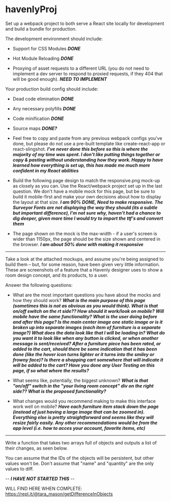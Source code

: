 # havenlyProj
Set up a webpack project to both serve a React site locally for development and build a bundle for production.

The development environment should include:

* Support for CSS Modules **_DONE_**

* Hot Module Reloading **_DONE_**

* Proxying of asset requests to a different URL (you do not need to implement a dev server to respond to proxied requests, if they 404 that will be good enough). **_NEED TO IMPLEMENT_**

Your production build config should include:

* Dead code elimination **_DONE_**

* Any necessary polyfills **_DONE_**

* Code minification **_DONE_**

* Source maps **_DONE?_**

* Feel free to copy and paste from any previous webpack configs you've done, but please do not use a pre-built template like create-react-app or react-slingshot.  **_I've never done this before so this is where the majority of my time was spent. I don't like putting things together or copy & pasting without understanding how they work. Happy to have learned how everything is set up, this has made me much more confident in my React abilities_**


* Build the following page design to match the responsive.png mock-up as closely as you can. Use the React/webpack project set up in the last question. We don't have a mobile mock for this page, but be sure to build it mobile-first and make your own decisions about how to display the layout at that size.  **_I am 90% DONE, Need to make responsive. The Surveyor Fonts are not displaying the way they should (its a subtle but important difference), I'm not sure why, haven't had a chance to dig deeper, given more time I would try to import the ttf's and convert them_**  

* The page shown on the mock is the max-width - if a user's screen is wider than 1150px, the page should be the size shown and centered in the browser. **_I am about 50% done with making it responsive_**

****

Take a look at the attached mockups, and assume you're being assigned to build them – but, for some reason, have been given very little information. These are screenshots of a feature that a Havenly designer uses to show a room design concept, and its products, to a user.

Answer the following questions:

* What are the most important questions you have about the mocks and how they should work?
**_What is the main purpose of this page (sometimes this is not as obvious as you would think).  What is that on/off switch on the rt side?? How should it work/look on mobile?  Will mobile have the same functionality?  What is the user doing before and after this page? Is the main center image one static image or is it broken up into separate images (each item of furniture is a separate image?)  What does the data look like that I will be loading in? What do you want it to look like when any button is clicked, or when another message is sent/received? After a furniture piece has been rated, or added to the cart, should there be some indication that it has been done (like the hover icon turns lighter or it turns into the smiley or frowny face)? Is there a shopping cart somewhere that will indicate it will be added to the cart? Have you done any User Testing on this page, if so what where the results?_**

* What seems like, potentially, the biggest unknown?
**_What is that "on/off" switch in the "your living room concept" div on the right side?? What is the proposed functionality?_**

* What changes would you recommend making to make this interface work well on mobile?
**_Have each furniture item stack down the page (instead of just having a large image that can be zoomed in). Everything else is pretty straightforward and seems like they will resize fairly easily. Any other recommendations would be from the app level (i.e. how to acces your account, favorite items, etc)_**

****

Write a function that takes two arrays full of objects and outputs a list of their changes, as seen below.

You can assume that the IDs of the objects will be persistent, but other values won't be. Don't assume that "name" and "quantity" are the only values to diff.

-- **_I HAVE NOT STARTED THIS_** --

WILL FIND HERE WHEN COMPLETE: https://repl.it/@tara_mason/getDifferenceInObjects


